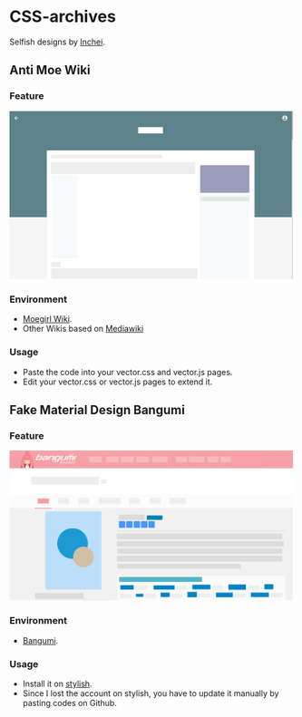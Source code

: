 # CSS-archives
Selfish designs by [Inchei](https://inchei.github.io).
## Anti Moe Wiki
### Feature
<img src="https://raw.githubusercontent.com/inchei/CSS-archives/master/preview/preview02.png" width="500px"/>

### Environment
* [Moegirl Wiki](https://zh.moegirl.org).
* Other Wikis based on [Mediawiki](https://mediawiki.org)

### Usage
* Paste the code into your vector.css and vector.js pages.
* Edit your vector.css or vector.js pages to extend it.

## Fake Material Design Bangumi
### Feature
<img src="https://raw.githubusercontent.com/inchei/CSS-archives/master/preview/preview01.png" width="500px"/>

### Environment
* [Bangumi](http://bangumi.tv).

### Usage
* Install it on [stylish](https://userstyles.org/styles/148230/bangumi-material-design).
* Since I lost the account on stylish, you have to update it manually by pasting codes on Github.